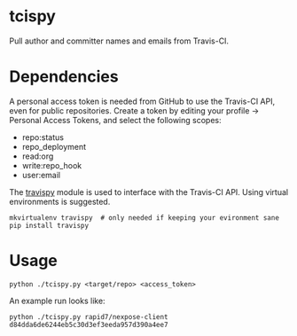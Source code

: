 # tcispy

Pull author and committer names and emails from Travis-CI.

# Dependencies

A personal access token is needed from GitHub to use the Travis-CI API, even for public repositories.  Create a token by editing your profile -> Personal Access Tokens, and select the following scopes:

* repo:status
* repo_deployment
* read:org
* write:repo_hook
* user:email

The [travispy](https://github.com/menegazzo/travispy) module is used to interface with the Travis-CI API.  Using virtual environments is suggested.

```
mkvirtualenv travispy  # only needed if keeping your evironment sane
pip install travispy
```

# Usage

```
python ./tcispy.py <target/repo> <access_token>
```

An example run looks like:

```
python ./tcispy.py rapid7/nexpose-client d84dda6de6244eb5c30d3ef3eeda957d390a4ee7
```
